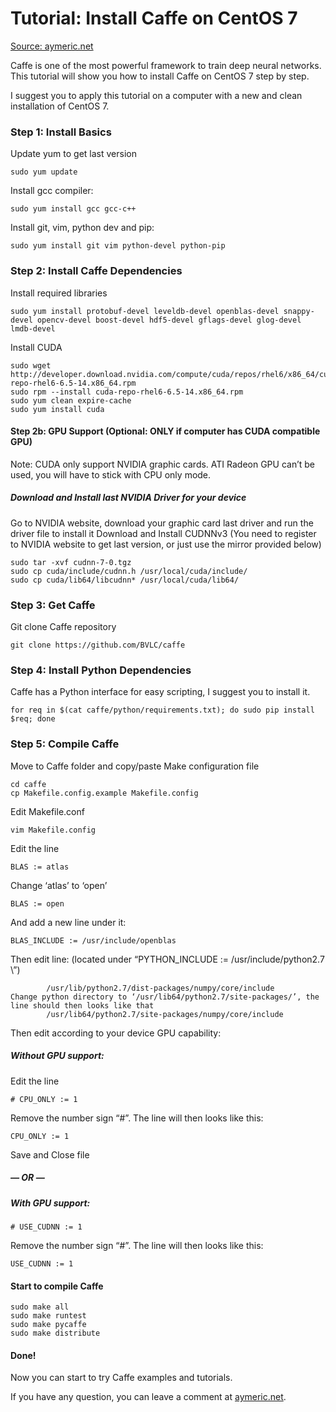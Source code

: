 # Tutorial: Install Caffe on CentOS 7

[Source: aymeric.net](http://www.aymeric.net/journal/2015/07/tutorial-install-caffe-on-centos-7/)

Caffe is one of the most powerful framework to train deep neural networks. This tutorial will show you how to install Caffe on CentOS 7 step by step.

I suggest you to apply this tutorial on a computer with a new and clean installation of CentOS 7.

### Step 1: Install Basics
Update yum to get last version
```
sudo yum update
```
Install gcc compiler:
```
sudo yum install gcc gcc-c++
```
Install git, vim, python dev and pip:
```
sudo yum install git vim python-devel python-pip
```
### Step 2: Install Caffe Dependencies
Install required libraries
```
sudo yum install protobuf-devel leveldb-devel openblas-devel snappy-devel opencv-devel boost-devel hdf5-devel gflags-devel glog-devel lmdb-devel
```
Install CUDA
```
sudo wget http://developer.download.nvidia.com/compute/cuda/repos/rhel6/x86_64/cuda-repo-rhel6-6.5-14.x86_64.rpm
sudo rpm --install cuda-repo-rhel6-6.5-14.x86_64.rpm
sudo yum clean expire-cache
sudo yum install cuda
```
#### Step 2b: GPU Support (Optional: ONLY if computer has CUDA compatible GPU)

Note: CUDA only support NVIDIA graphic cards. ATI Radeon GPU can’t be used, you will have to stick with CPU only mode.

##### Download and Install last NVIDIA Driver for your device

Go to NVIDIA website, download your graphic card last driver and run the driver file to install it
Download and Install CUDNNv3 (You need to register to NVIDIA website to get last version, or just use the mirror provided below)

```
sudo tar -xvf cudnn-7-0.tgz
sudo cp cuda/include/cudnn.h /usr/local/cuda/include/
sudo cp cuda/lib64/libcudnn* /usr/local/cuda/lib64/
```
### Step 3: Get Caffe
Git clone Caffe repository
```
git clone https://github.com/BVLC/caffe
```
### Step 4: Install Python Dependencies
Caffe has a Python interface for easy scripting, I suggest you to install it.
```
for req in $(cat caffe/python/requirements.txt); do sudo pip install $req; done
```
### Step 5: Compile Caffe
Move to Caffe folder and copy/paste Make configuration file
```
cd caffe
cp Makefile.config.example Makefile.config
```
Edit Makefile.conf
```
vim Makefile.config
```
Edit the line
```
BLAS := atlas
```
Change ‘atlas’ to ‘open’
```
BLAS := open
```
And add a new line under it:
```
BLAS_INCLUDE := /usr/include/openblas
```
Then edit line: (located under “PYTHON_INCLUDE := /usr/include/python2.7 \”)
```
		/usr/lib/python2.7/dist-packages/numpy/core/include
Change python directory to ‘/usr/lib64/python2.7/site-packages/’, the line should then looks like that
		/usr/lib64/python2.7/site-packages/numpy/core/include
 ```
Then edit according to your device GPU capability:

##### Without GPU support:
Edit the line
```
# CPU_ONLY := 1
````
Remove the number sign “#”. The line will then looks like this:
```
CPU_ONLY := 1
```
Save and Close file
##### — OR —
##### With GPU support:
```
# USE_CUDNN := 1
```
Remove the number sign “#”. The line will then looks like this:
```
USE_CUDNN := 1
```
#### Start to compile Caffe
```
sudo make all
sudo make runtest
sudo make pycaffe
sudo make distribute
```
#### Done!

Now you can start to try Caffe examples and tutorials.

If you have any question, you can leave a comment at [ aymeric.net](http://www.aymeric.net/journal/2015/07/tutorial-install-caffe-on-centos-7/).

